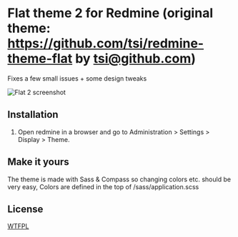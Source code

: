 Flat theme 2 for Redmine (original theme: https://github.com/tsi/redmine-theme-flat by tsi@github.com)
======================

Fixes a few small issues + some design tweaks

[screenshot1]: http://i.imgur.com/tPosQBl.png "Flat 2 screenshot"

![Flat 2 screenshot][screenshot1]

## Installation

1. Open redmine in a browser and go to Administration > Settings > Display > Theme.

## Make it yours

The theme is made with Sass & Compass so changing colors etc. should be very easy,
Colors are defined in the top of /sass/application.scss

## License

[WTFPL](http://www.wtfpl.net/)
